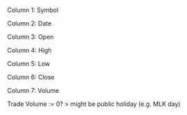 Column 1: Symbol

Column 2: Date

Column 3: Open

Column 4: High

Column 5: Low

Column 6: Close

Column 7: Volume

Trade Volume := 0?
	> might be public holiday (e.g. MLK day)